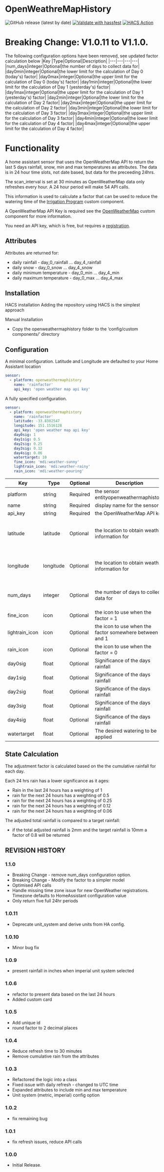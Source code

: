 # OpenWeathreMapHistory
![GitHub release (latest by date)](https://img.shields.io/github/downloads/petergridge/openweathermaphistory/latest/total)
[![Validate with hassfest](https://github.com/petergridge/openweathermaphistory/actions/workflows/hassfest.yml/badge.svg)](https://github.com/petergridge/openweathermaphistory/actions/workflows/hassfest.yml)
[![HACS Action](https://github.com/petergridge/openweathermaphistory/actions/workflows/hacs.yml/badge.svg)](https://github.com/petergridge/openweathermaphistory/actions/workflows/hacs.yml)

# Breaking Change: V1.0.11 to V1.1.0.
The following configuration options have been removed, see updated factor calculation below
|Key |Type|Optional|Description|
|---|---|---|---|
|num_days|integer|Optional|the number of days to collect data for|
|day0min|integer|Optional|the lower limit for the calculation of Day 0 (today's) factor|
|day0max|integer|Optional|the upper limit for the calculation of Day 0 (today's) factor|
|day1min|integer|Optional|the lower limit for the calculation of Day 1 (yesterday's) factor|
|day1max|integer|Optional|the upper limit for the calculation of Day 1 (yesterday's) factor|
|day2min|integer|Optional|the lower limit for the calculation of Day 2 factor|
|day2max|integer|Optional|the upper limit for the calculation of Day 2 factor|
|day3min|integer|Optional|the lower limit for the calculation of Day 3 factor|
|day3max|integer|Optional|the upper limit for the calculation of Day 3 factor|
|day4min|integer|Optional|the lower limit for the calculation of Day 4 factor|
|day4max|integer|Optional|the upper limit for the calculation of Day 4 factor|

# Functionality
A home assistant sensor that uses the OpenWeatherMap API to return the last 5 days rainfall, snow, min and max temperatures as attributes. The data is in 24 hour time slots, not date based, but data for the preceeding 24hrs.

The scan_interval is set at 30 minutes as OpenWeatherMap data only refreshes every hour. A 24 hour period will make 54 API calls.

This information is used to calculate a factor that can be used to reduce the watering time of the [Irrigation Program](https://github.com/petergridge/irrigation_component_V4) custom component.

A OpenWeatherMap API Key is required see the [OpenWeatherMap](https://www.home-assistant.io/integrations/openweathermap/) custom component for more information.

You need an API key, which is free, but requires a [registration](https://home.openweathermap.org/users/sign_up).

## Attributes

Attributes are returned for:
* daily rainfall - day_0_rainfall ... day_4_rainfall
* daily snow - day_0_snow ... day_4_snow
* daily minimum temperature - day_0_min ... day_4_min
* daily maximum temperature - day_0_max ... day_4_max

## Installation

HACS installation
Adding the repository using HACS is the simplest approach

Manual Installation
* Copy the openweathermaphistory folder to the ‘config/custom components/’ directory 

## Configuration
A minimal configuration. Latitude and Longitude are defaulted to your Home Assistant location
```yaml
sensor:
  - platform: openweathermaphistory
    name: 'rainfactor'
    api_key: 'open weather map api key'
```

A fully specified configuration.
```yaml
sensor:
  - platform: openweathermaphistory
    name: 'rainfactor'
    latitude: -33.8302547
    longitude: 151.1516128
    api_key: 'open weather map api key'
    day0sig: 1
    day1sig: 0.5
    day2sig: 0.25
    day3sig: 0.12
    day4sig: 0.06
    watertarget: 10
    fine_icon: 'mdi:weather-sunny'
    lightrain_icon: 'mdi:weather-rainy'
    rain_icon: 'mdi:weather-pouring'
```

|Key |Type|Optional|Description|Default|
|---|---|---|---|---|
|platform|string|Required|the sensor entityopenweathermaphistory|
|name|string|Required|display name for the sensor|'rainfactor'|
|api_key|string|Required|the OpenWeatherMap API key|
|latitude|latitude|Optional|the location to obtain weather information for|home assistant configured Latitude and Longitude|
|longitude|longitude|Optional|the location to obtain weather information for|home assistant configured Latitude and Longitude|
|num_days|integer|Optional|the number of days to collect data for|4, 0 will return the lat 24 hours data only|
|fine_icon|icon|Optional|the icon to use when the factor = 1|'mdi:weather-sunny'|
|lightrain_icon|icon|Optional|the icon to use when the factor somewhere between 0 and 1|'mdi:weather-rainy'|
|rain_icon|icon|Optional|the icon to use when the factor = 0|'mdi:weather-pouring'|
|day0sig|float|Optional|Significance of the days rainfall|1|
|day1sig|float|Optional|Significance of the days rainfall|0.5|
|day2sig|float|Optional|Significance of the days rainfall|0.25|
|day3sig|float|Optional|Significance of the days rainfall|0.12|
|day4sig|float|Optional|Significance of the days rainfall|0.06|
|watertarget|float|Optional|The desired watering to be applied|10|

## State Calculation

The adjustment factor is calculated based on the the cumulative rainfall for each day.

Each 24 hrs rain has a lower significance as it ages:
- Rain in the last 24 hours has a weighting of 1
- rain for the next 24 hours has a weighting of 0.5
- rain for the next 24 hours has a weighting of 0.25
- rain for the next 24 hours has a weighting of 0.12
- rain for the next 24 hours has a weighting of 0.06

The adjusted total rainfall is compared to a target rainfall:
- if the total adjusted rainfall is 2mm and the target rainfall is 10mm a factor of 0.8 will be returned

## REVISION HISTORY
### 1.1.0
- Breaking Change - remove num_days configuration option.
- Breaking Change - Modify the factor to a simpler model
- Optimised API calls
- Handle missing time zone issue for new OpenWeather registrations. Timezone defaults to HomeAssistant configuration value
- Only return five full 24hr periods

### 1.0.11
* Deprecate unit_system and derive units from HA config.
### 1.0.10
* Minor bug fix
### 1.0.9
* present rainfall in inches when imperial unit system selected
### 1.0.6
* refactor to present data based on the last 24 hours
* Added custom card
### 1.0.5
* Add unique id
* round factor to 2 decimal places
### 1.0.4
* Reduce refresh time to 30 minutes
* Remove cumulative rain from the attributes
### 1.0.3
* Refactored the logic into a class
* Fixed issue with daily refresh - changed to UTC time
* Expanded attributes to include min and max temperature
* Unit system (metric, imperial) config option
### 1.0.2
* fix remaining bug
### 1.0.1
* fix refresh issues, reduce API calls
### 1.0.0
* Initial Release.
